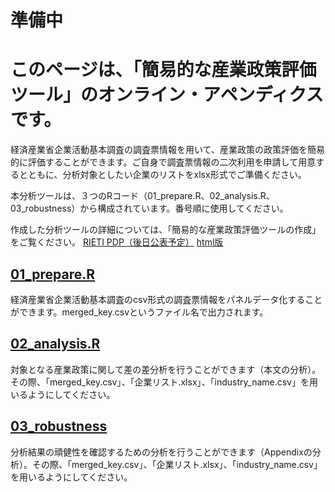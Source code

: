 # 準備中

# このページは、「簡易的な産業政策評価ツール」のオンライン・アペンディクスです。

経済産業省企業活動基本調査の調査票情報を用いて、産業政策の政策評価を簡易的に評価することができます。ご自身で調査票情報の二次利用を申請して用意するとともに、分析対象としたい企業のリストをxlsx形式でご準備ください。

本分析ツールは、３つのRコード（01_prepare.R、02_analysis.R、03_robustness）から構成されています。番号順に使用してください。



作成した分析ツールの詳細については、「簡易的な産業政策評価ツールの作成」をご覧ください。
[RIETI PDP（後日公表予定）]()
[html版](https://yutaaa0811.github.io/Industrial-Policy-Analysis-Tool-test/)

## [01_prepare.R]()

経済産業省企業活動基本調査のcsv形式の調査票情報をパネルデータ化することができます。merged_key.csvというファイル名で出力されます。

## [02_analysis.R]()

対象となる産業政策に関して差の差分析を行うことができます（本文の分析）。その際、「merged_key.csv」、「企業リスト.xlsx」、「industry_name.csv」を用いるようにしてください。

## [03_robustness]()

分析結果の頑健性を確認するための分析を行うことができます（Appendixの分析）。その際、「merged_key.csv」、「企業リスト.xlsx」、「industry_name.csv」を用いるようにしてください。

